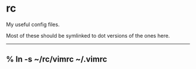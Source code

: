 # rc
My useful config files.

Most of these should be symlinked to dot versions of the ones here.

----
% ln -s ~/rc/vimrc ~/.vimrc
----
